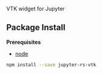 VTK widget for Jupyter

Package Install
---------------

**Prerequisites**
- [node](http://nodejs.org/)

```bash
npm install --save jupyter-rs-vtk
```
